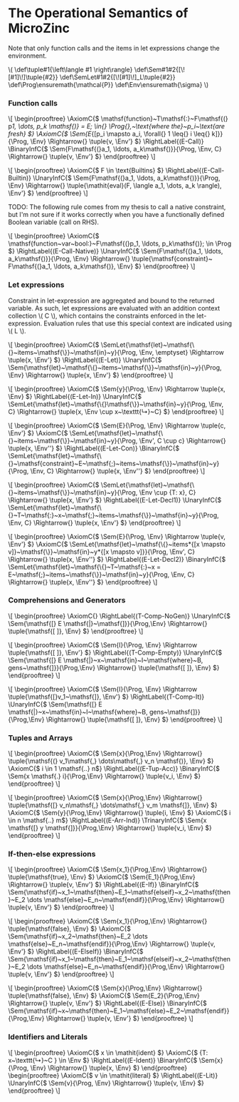 # The Operational Semantics of MicroZinc

Note that only function calls and the items in let expressions change the environment.

\\(
\def\tuple#1{\left\langle #1 \right\rangle}
\def\Sem#1#2{[\\![#1]\\!]\tuple{#2}}
\def\SemLet#1#2{[\\![#1]\\!]\_L\tuple{#2}}
\def\Prog\ensuremath{\mathcal{P}}
\def\Env\ensuremath{\sigma}
\\)

### Function calls

\\[
\begin{prooftree}
\AxiomC{$ \mathsf{function}~T\mathsf{:}~F\mathsf{(} p*1, \dots, p_k \mathsf{)} = E; \in{} \Prog{},~\text{where the}~p_i~\text{are fresh} $}
	\AxiomC{$ \Sem{E*{[p_i \mapsto a_i, \forall{} 1 \leq{} i \leq{} k]}}{\Prog, \Env} \Rightarrow{} \tuple{v, \Env'} $}
	\RightLabel{(E-Call)}
	\BinaryInfC{$ \Sem{F\mathsf{(}a_1, \ldots, a_k\mathsf{)}}{\Prog, \Env, C} \Rightarrow{} \tuple{v, \Env'} $}
\end{prooftree}
\\]

\\[
\begin{prooftree}
\AxiomC{$ F \in \text{Builtins} $}
\RightLabel{(E-Call-Builtin)}
\UnaryInfC{$ \Sem{F\mathsf{(}a_1, \ldots, a_k\mathsf{)}}{\Prog, \Env} \Rightarrow{} \tuple{\mathit{eval}(F, \langle a_1, \dots, a_k \rangle), \Env'} $}
\end{prooftree}
\\]

TODO: The following rule comes from my thesis to call a native constraint, but I'm not sure if it works correctly when you have a functionally defined Boolean variable (call on RHS).

\\[
\begin{prooftree}
\AxiomC{$ \mathsf{function~var~bool:}~F\mathsf{(}p_1, \ldots, p_k\mathsf{)}; \in \Prog $}
\RightLabel{(E-Call-Native)}
\UnaryInfC{$ \Sem{F\mathsf{(}a_1, \ldots, a_k\mathsf{)}}{\Prog, \Env} \Rightarrow{} \tuple{\mathsf{constraint}~ F\mathsf{(}a_1, \ldots, a_k\mathsf{)}, \Env} $}
\end{prooftree}
\\]

### Let expressions

Constraint in let-expression are aggregated and bound to the returned variable. As such, let expressions are evaluated with an addition context collection \\( C \\), which contains the constraints enforced in the let-expression. Evaluation rules that use this special context are indicated using \\( L \\).

\\[
\begin{prooftree}
\AxiomC{$ \SemLet{\mathsf{let}~\mathsf{\\\{}~items~\mathsf{\\\}}~\mathsf{in}~y}{\Prog, \Env, \emptyset} \Rightarrow \tuple{x, \Env'} $}
\RightLabel{(E-Let)}
\UnaryInfC{$ \Sem{\mathsf{let}~\mathsf{\\\{}~items~\mathsf{\\\}}~\mathsf{in}~y}{\Prog, \Env} \Rightarrow{} \tuple{x, \Env'} $}
\end{prooftree}
\\]

\\[
\begin{prooftree}
\AxiomC{$ \Sem{y}{\Prog, \Env} \Rightarrow \tuple{x, \Env} $}
\RightLabel{(E-Let-In)}
\UnaryInfC{$ \SemLet{\mathsf{let}~\mathsf{\\\{}\mathsf{\\\}}~\mathsf{in}~y}{\Prog, \Env, C} \Rightarrow{} \tuple{x, \Env \cup x~\texttt{↳}~C\} $}
\end{prooftree}
\\]

\\[
\begin{prooftree}
\AxiomC{$ \Sem{E}{\Prog, \Env} \Rightarrow \tuple{c, \Env'} $}
\AxiomC{$ \SemLet{\mathsf{let}~\mathsf{\\\{}~items~\mathsf{\\\}}~\mathsf{in}~y}{\Prog, \Env', C \cup c} \Rightarrow{} \tuple{x, \Env''\} $}
\RightLabel{(E-Let-Con)}
\BinaryInfC{$ \SemLet{\mathsf{let}~\mathsf{\\\{}~\mathsf{constraint}~E~\mathsf{;}~items~\mathsf{\\\}}~\mathsf{in}~y}{\Prog, \Env, C} \Rightarrow{} \tuple{x, \Env''\} $}
\end{prooftree}
\\]

\\[
\begin{prooftree}
\AxiomC{$ \SemLet{\mathsf{let}~\mathsf{\\\{}~items~\mathsf{\\\}}~\mathsf{in}~y}{\Prog, \Env \cup \{T: x\}, C} \Rightarrow{} \tuple{x, \Env'\} $}
\RightLabel{(E-Let-Decl1)}
\UnaryInfC{$ \SemLet{\mathsf{let}~\mathsf{\\\{}~T~\mathsf{:}~x~\mathsf{;}~items~\mathsf{\\\}}~\mathsf{in}~y}{\Prog, \Env, C} \Rightarrow{} \tuple{x, \Env'\} $}
\end{prooftree}
\\]

\\[
\begin{prooftree}
\AxiomC{$ \Sem{E}{\Prog, \Env} \Rightarrow \tuple{v, \Env'} $}
	\AxiomC{$ \SemLet{\mathsf{let}~\mathsf{\\\{}~items*{[x \mapsto v]}~\mathsf{\\\}}~\mathsf{in}~y*{[x \mapsto v]}}{\Prog, \Env', C} \Rightarrow{} \tuple{x, \Env''\} $}
	\RightLabel{(E-Let-Decl2)}
	\BinaryInfC{$ \SemLet{\mathsf{let}~\mathsf{\\\{}~T~\mathsf{:}~x = E~\mathsf{;}~items~\mathsf{\\\}}~\mathsf{in}~y}{\Prog, \Env, C} \Rightarrow{} \tuple{x, \Env''\} $}
\end{prooftree}
\\]

### Comprehensions and Generators

\\[
\begin{prooftree}
\AxiomC{}
\RightLabel{(T-Comp-NoGen)}
\UnaryInfC{$ \Sem{\mathsf{[} E \mathsf{|}~\mathsf{]}}{\Prog,\Env} \Rightarrow{} \tuple{\mathsf{[ ]}, \Env} $}
\end{prooftree}
\\]

\\[
\begin{prooftree}
\AxiomC{$ \Sem{I}{\Prog, \Env} \Rightarrow \tuple{\mathsf{[ ]}, \Env'} $}
	\RightLabel{(T-Comp-Empty)}
	\UnaryInfC{$ \Sem{\mathsf{[} E \mathsf{|}~x~\mathsf{in}~I~\mathsf{where}~B, gens~\mathsf{]}}{\Prog,\Env} \Rightarrow{} \tuple{\mathsf{[ ]}, \Env} $}
\end{prooftree}
\\]

\\[
\begin{prooftree}
\AxiomC{$ \Sem{I}{\Prog, \Env} \Rightarrow \tuple{\mathsf{[}v_1~\mathsf{]}, \Env'} $}
	\RightLabel{(T-Comp-It)}
	\UnaryInfC{$ \Sem{\mathsf{[} E \mathsf{|}~x~\mathsf{in}~I~\mathsf{where}~B, gens~\mathsf{]}}{\Prog,\Env} \Rightarrow{} \tuple{\mathsf{[ ]}, \Env} $}
\end{prooftree}
\\]

### Tuples and Arrays

\\[
\begin{prooftree}
\AxiomC{$ \Sem{x}{\Prog,\Env} \Rightarrow{} \tuple{\mathsf{(} v_1\mathsf{,} \dots\mathsf{,} v_n \mathsf{)}, \Env} $}
\AxiomC{$ i \in 1 \mathsf{..} n$}
\RightLabel{(E-Tup-Acc)}
\BinaryInfC{$ \Sem{x \mathsf{.} i}{\Prog,\Env} \Rightarrow{} \tuple{v_i, \Env} $}
\end{prooftree}
\\]

\\[
\begin{prooftree}
\AxiomC{$ \Sem{x}{\Prog,\Env} \Rightarrow{} \tuple{\mathsf{[} v_n\mathsf{,} \dots\mathsf{,} v_m \mathsf{]}, \Env} $}
	\AxiomC{$ \Sem{y}{\Prog,\Env} \Rightarrow{} \tuple{i, \Env} $}
	\AxiomC{$ i \in n \mathsf{..} m$}
	\RightLabel{(E-Arr-Ind)}
	\TrinaryInfC{$ \Sem{x \mathsf{[} y \mathsf{]}}{\Prog,\Env} \Rightarrow{} \tuple{v_i, \Env} $}
\end{prooftree}
\\]

### If-then-else expressions

\\[
\begin{prooftree}
\AxiomC{$ \Sem{x_1}{\Prog,\Env} \Rightarrow{} \tuple{\mathsf{true}, \Env} $}
\AxiomC{$ \Sem{E_1}{\Prog,\Env} \Rightarrow{} \tuple{v, \Env'} $}
\RightLabel{(E-If)}
\BinaryInfC{$ \Sem{\mathsf{if}~x_1~\mathsf{then}~E_1~\mathsf{elseif}~x_2~\mathsf{then}~E_2 \dots \mathsf{else}~E_n~\mathsf{endif}}{\Prog,\Env} \Rightarrow{} \tuple{v, \Env'} $}
\end{prooftree}
\\]

\\[
\begin{prooftree}
\AxiomC{$ \Sem{x_1}{\Prog,\Env} \Rightarrow{} \tuple{\mathsf{false}, \Env} $}
\AxiomC{$ \Sem{\mathsf{if}~x_2~\mathsf{then}~E_2 \dots \mathsf{else}~E_n~\mathsf{endif}}{\Prog,\Env} \Rightarrow{} \tuple{v, \Env'} $}
\RightLabel{(E-ElseIf)}
\BinaryInfC{$ \Sem{\mathsf{if}~x_1~\mathsf{then}~E_1~\mathsf{elseif}~x_2~\mathsf{then}~E_2 \dots \mathsf{else}~E_n~\mathsf{endif}}{\Prog,\Env} \Rightarrow{} \tuple{v, \Env'} $}
\end{prooftree}
\\]

\\[
\begin{prooftree}
\AxiomC{$ \Sem{x}{\Prog,\Env} \Rightarrow{} \tuple{\mathsf{false}, \Env} $}
\AxiomC{$ \Sem{E_2}{\Prog,\Env} \Rightarrow{} \tuple{v, \Env'} $}
\RightLabel{(E-Else)}
\BinaryInfC{$ \Sem{\mathsf{if}~x~\mathsf{then}~E_1~\mathsf{else}~E_2~\mathsf{endif}}{\Prog,\Env} \Rightarrow{} \tuple{v, \Env'} $}
\end{prooftree}
\\]

### Identifiers and Literals

\\[
\begin{prooftree}
\AxiomC{$ x \in \mathit{ident} $}
\AxiomC{$ \{T: x~\texttt{↳}~C \} \in \Env $}
\RightLabel{(E-Ident)}
\BinaryInfC{$ \Sem{x}{\Prog, \Env} \Rightarrow{} \tuple{x, \Env} $}
\end{prooftree}
\begin{prooftree}
\AxiomC{$ v \in \mathit{literal} $}
\RightLabel{(E-Lit)}
\UnaryInfC{$ \Sem{v}{\Prog, \Env} \Rightarrow{} \tuple{v, \Env} $}
\end{prooftree}
\\]
